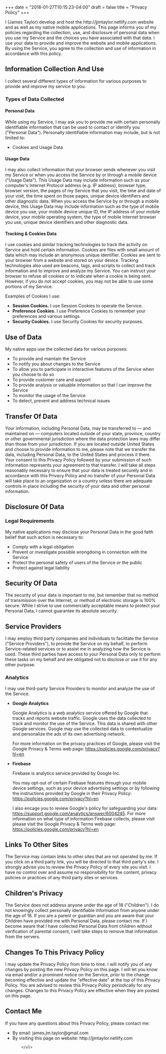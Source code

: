 +++
date = "2018-01-27T10:15:23-04:00"
draft = false
title = "Privacy Policy"
+++

<p>I (James Taylor) develop and host the http://jjmtaylor.netlify.com website and as well as my native mobile applications. This page informs you of my policies regarding the collection, use, and disclosure of personal data when you use my Service and the choices you have associated with that data. I use your data to provide and improve the website and mobile applications. By using the Service, you agree to the collection and use of information in accordance with this policy.</p>


<h2>Information Collection And Use</h2>

<p>I collect several different types of information for various purposes to provide and improve my service to you.</p>

<h3>Types of Data Collected</h3>

<h4>Personal Data</h4>
<p>While using my Service, I may ask you to provide me with certain personally identifiable information that can be used to contact or identify you ("Personal Data"). Personally identifiable information may include, but is not limited to:</p>

<ul>
<li>Cookies and Usage Data</li>
</ul>

<h4>Usage Data</h4>

<p>I may also collect information that your browser sends whenever you visit my Service or when you access the Service by or through a mobile device ("Usage Data"). This Usage Data may include information such as your computer's Internet Protocol address (e.g. IP address), browser type, browser version, the pages of my Service that you visit, the time and date of your visit, the time spent on those pages, unique device identifiers and other diagnostic data. When you access the Service by or through a mobile device, this Usage Data may include information such as the type of mobile device you use, your mobile device unique ID, the IP address of your mobile device, your mobile operating system, the type of mobile Internet browser you use, unique device identifiers and other diagnostic data.</p>

<h4>Tracking & Cookies Data</h4>
<p>I use cookies and similar tracking technologies to track the activity on  Service and hold certain information. Cookies are files with small amount of data which may include an anonymous unique identifier. Cookies are sent to your browser from a website and stored on your device. Tracking technologies also used are beacons, tags, and scripts to collect and track information and to improve and analyze my Service. You can instruct your browser to refuse all cookies or to indicate when a cookie is being sent. However, if you do not accept cookies, you may not be able to use some portions of my Service.</p>
<p>Examples of Cookies I use:</p>
<ul>
    <li><strong>Session Cookies.</strong> I use Session Cookies to operate the Service.</li>
    <li><strong>Preference Cookies.</strong> I use Preference Cookies to remember your preferences and various settings.</li>
    <li><strong>Security Cookies.</strong> I use Security Cookies for security purposes.</li>
</ul>

<h2>Use of Data</h2>
    
<p>My native apps use the collected data for various purposes:</p>    
<ul>
    <li>To provide and maintain the Service</li>
    <li>To notify you about changes to the Service</li>
    <li>To allow you to participate in interactive features of the Service when you choose to do so</li>
    <li>To provide customer care and support</li>
    <li>To provide analysis or valuable information so that I can improve the Service</li>
    <li>To monitor the usage of the Service</li>
    <li>To detect, prevent and address technical issues</li>
</ul>

<h2>Transfer Of Data</h2>
<p>Your information, including Personal Data, may be transferred to — and maintained on — computers located outside of your state, province, country or other governmental jurisdiction where the data protection laws may differ than those from your jurisdiction. If you are located outside United States and choose to provide information to me, please note that we transfer the data, including Personal Data, to the United States and process it there. Your consent to this Privacy Policy followed by your submission of such information represents your agreement to that transfer. I will take all steps reasonably necessary to ensure that your data is treated securely and in accordance with this Privacy Policy and no transfer of your Personal Data will take place to an organization or a country unless there are adequate controls in place including the security of your data and other personal information.</p>

<h2>Disclosure Of Data</h2>

<h3>Legal Requirements</h3>
<p>My native applications may disclose your Personal Data in the good faith belief that such action is necessary to:</p>
<ul>
    <li>Comply with a legal obligation</li>
    <li>Prevent or investigate possible wrongdoing in connection with the Service</li>
    <li>Protect the personal safety of users of the Service or the public</li>
    <li>Protect against legal liability</li>
</ul>

<h2>Security Of Data</h2>
<p>The security of your data is important to me, but remember that no method of transmission over the Internet, or method of electronic storage is 100% secure. While I strive to use commercially acceptable means to protect your Personal Data, I cannot guarantee its absolute security.</p>

<h2>Service Providers</h2>
<p>I may employ third party companies and individuals to facilitate the  Service ("Service Providers"), to provide the Service on my behalf, to perform Service-related services or to assist me in analyzing how the  Service is used. These third parties have access to your Personal Data only to perform these tasks on my behalf and are obligated not to disclose or use it for any other purpose.</p>

<h3>Analytics</h3>
<p>I may use third-party Service Providers to monitor and analyze the use of the Service.</p>    
<ul>
        <li>
        <strong>Google Analytics</strong>
        <p>Google Analytics is a web analytics service offered by Google that tracks and reports website traffic. Google uses the data collected to track and monitor the use of the Service. This data is shared with other Google services. Google may use the collected data to contextualize and personalize the ads of its own advertising network.</p>
                        <p>For more information on the privacy practices of Google, please visit the Google Privacy & Terms web page: <a href="https://policies.google.com/privacy?hl=en">https://policies.google.com/privacy?hl=en</a></p>
    </li>
            <li>
        <strong>Firebase</strong>
        <p>Firebase is analytics service provided by Google Inc.</p>
        <p>You may opt-out of certain Firebase features through your mobile device settings, such as your device advertising settings or by following the instructions provided by Google in their Privacy Policy: <a href="https://policies.google.com/privacy?hl=en">https://policies.google.com/privacy?hl=en</a></p>
        <p>I also encage you to review Google's policy for safeguarding your data: <a href="https://support.google.com/analytics/answer/6004245">https://support.google.com/analytics/answer/6004245</a>. For more information on what type of information Firebase collects, please visit please visit the Google Privacy & Terms web page: <a href="https://policies.google.com/privacy?hl=en">https://policies.google.com/privacy?hl=en</a></p>
    </li>
                        </ul>


<h2>Links To Other Sites</h2>
<p> The Service may contain links to other sites that are not operated by me. If you click on a third party link, you will be directed to that third party's site. I strongly advise you to review the Privacy Policy of every site you visit. I have no control over and assume no responsibility for the content, privacy policies or practices of any third party sites or services.</p>


<h2>Children's Privacy</h2>
<p>The Service does not address anyone under the age of 18 ("Children"). I do not knowingly collect personally identifiable information from anyone under the age of 18. If you are a parent or guardian and you are aware that your Children have provided me with Personal Data, please contact me. If I become aware that I have collected Personal Data from children without verification of parental consent, I will take steps to remove that information from the servers.</p>


<h2>Changes To This Privacy Policy</h2>
<p>I may update the Privacy Policy from time to time. I will notify you of any changes by posting the new Privacy Policy on this page. I will let you know via email and/or a prominent notice on the Service, prior to the change becoming effective and update the "effective date" at the top of this Privacy Policy. You are advised to review this Privacy Policy periodically for any changes. Changes to this Privacy Policy are effective when they are posted on this page.</p>


<h2>Contact Me</h2>
<p>If you have any questions about this Privacy Policy, please contact me:</p>
<ul>
        <li>By email: james.jm.taylor@gmail.com</li>
            <li>By visiting this page on  website: http://jjmtaylor.netlify.com</li>
      
        </ul>